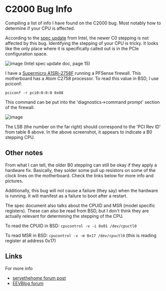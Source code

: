 # C2000 Bug Info
Compiling a list of info I have found on the C2000 bug. Most notably how to determine if your CPU is affected.

According to the [spec update](atom-c2000-family-spec-update.pdf) from Intel, the newer C0 stepping is not affected by this bug. Identifying the stepping of your CPU is tricky. It looks like the only place where it is specifically called out is in the PCIe configuration space.

![image](https://github.com/user-attachments/assets/d5b49796-61d6-4277-b296-bba1aea7d0d6)
(Intel spec update doc, page 15)

I have a [Supermicro A1SRi-2758F](https://www.supermicro.com/products/motherboard/ATOM/X10/A1SRi-2758F.cfm) running a PFSense firewall. This motherboard has a Atom C2758 processor. To read this value in BSD, I use pciconf:

`pciconf -r pci0:0:0:0 0x08`

This command can be put into the 'diagnostics->command prompt' section of the firewall.

![image](https://github.com/user-attachments/assets/43194218-d3aa-4e1b-a1a9-097e76377936)

The LSB (the number on the far right) should correspond to the 'PCI Rev ID' from table 8 above. In the above screenshot, it appears to indicate a B0 stepping CPU. 


## Other notes
From what I can tell, the older B0 stepping can still be okay if they apply a hardware fix. Basically, they solder some pull up resistors on some of the clock lines on the motherboard. Check the links below for more info and pictures.

Additionally, this bug will not cause a failure (they say) when the hardware is running. It will manifest as a failure to boot after a restart.

The spec document also talks about the CPUID and MSR (model specific registers). These can also be read from BSD, but I don't think they are actually relevant for determining the stepping of the CPU.

To read the CPUID in BSD:
`cpucontrol -v -i 0x01 /dev/cpuctl0`

To read MSR in BSD:
`cpucontrol -v -m 0x17 /dev/cpuctl0` (this is reading register at address 0x17)

## Links
For more info
* [servethehome forum post](https://forums.servethehome.com/index.php?threads/bug-in-intel-atom-c2000-series-processors.13173/)
* [EEVBlog forum](https://www.eevblog.com/forum/microcontrollers/intel-atom-c2000-failures/)
